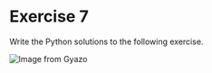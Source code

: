 # Exercise 7

Write the Python solutions to the following exercise.

![Image from Gyazo](https://i.gyazo.com/d7b4df0eb4bffc009c3ae1544af63dba.png)